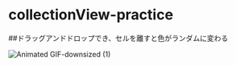 # collectionView-practice
##ドラッグアンドドロップでき、セルを離すと色がランダムに変わる

![Animated GIF-downsized (1)](https://user-images.githubusercontent.com/68637266/117650196-62dc1500-b1cb-11eb-9311-97279119fa5c.gif)
